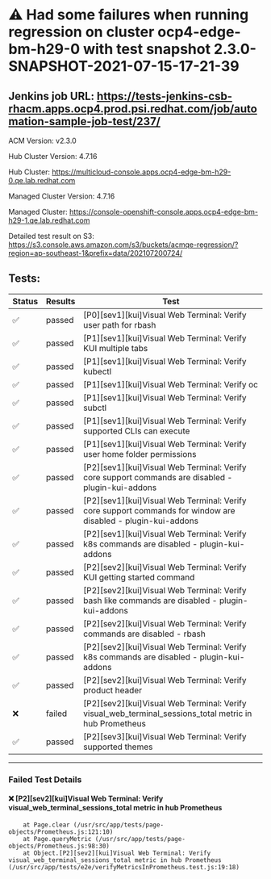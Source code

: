 # :warning: Had some failures when running regression on cluster ocp4-edge-bm-h29-0 with test snapshot 2.3.0-SNAPSHOT-2021-07-15-17-21-39 

## Jenkins job URL: https://tests-jenkins-csb-rhacm.apps.ocp4.prod.psi.redhat.com/job/automation-sample-job-test/237/


ACM Version: v2.3.0

Hub Cluster Version: 4.7.16

Hub Cluster: https://multicloud-console.apps.ocp4-edge-bm-h29-0.qe.lab.redhat.com

Managed Cluster Version: 4.7.16

Managed Cluster: https://console-openshift-console.apps.ocp4-edge-bm-h29-1.qe.lab.redhat.com

Detailed test result on S3: https://s3.console.aws.amazon.com/s3/buckets/acmqe-regression/?region=ap-southeast-1&prefix=data/202107200724/

## Tests:

|Status|Results|Test|
|---|---|---|
| :white_check_mark: | passed | [P0][sev1][kui]Visual Web Terminal: Verify user path for rbash |
| :white_check_mark: | passed | [P1][sev1][kui]Visual Web Terminal: Verify KUI multiple tabs |
| :white_check_mark: | passed | [P1][sev1][kui]Visual Web Terminal: Verify kubectl |
| :white_check_mark: | passed | [P1][sev1][kui]Visual Web Terminal: Verify oc |
| :white_check_mark: | passed | [P1][sev1][kui]Visual Web Terminal: Verify subctl |
| :white_check_mark: | passed | [P1][sev1][kui]Visual Web Terminal: Verify supported CLIs can execute |
| :white_check_mark: | passed | [P1][sev1][kui]Visual Web Terminal: Verify user home folder permissions |
| :white_check_mark: | passed | [P2][sev1][kui]Visual Web Terminal: Verify core support commands are disabled - plugin-kui-addons |
| :white_check_mark: | passed | [P2][sev1][kui]Visual Web Terminal: Verify core support commands for window are disabled - plugin-kui-addons |
| :white_check_mark: | passed | [P2][sev1][kui]Visual Web Terminal: Verify k8s commands are disabled - plugin-kui-addons |
| :white_check_mark: | passed | [P2][sev2][kui]Visual Web Terminal: Verify KUI getting started command |
| :white_check_mark: | passed | [P2][sev2][kui]Visual Web Terminal: Verify bash like commands are disabled - plugin-kui-addons |
| :white_check_mark: | passed | [P2][sev2][kui]Visual Web Terminal: Verify commands are disabled - rbash |
| :white_check_mark: | passed | [P2][sev2][kui]Visual Web Terminal: Verify k8s commands are disabled - plugin-kui-addons |
| :white_check_mark: | passed | [P2][sev2][kui]Visual Web Terminal: Verify product header |
| :x: | failed | [P2][sev2][kui]Visual Web Terminal: Verify visual_web_terminal_sessions_total metric in hub Prometheus |
| :white_check_mark: | passed | [P2][sev3][kui]Visual Web Terminal: Verify supported themes |


---

### Failed Test Details

#### :x: [P2][sev2][kui]Visual Web Terminal: Verify visual_web_terminal_sessions_total metric in hub Prometheus

```
    at Page.clear (/usr/src/app/tests/page-objects/Prometheus.js:121:10)
    at Page.queryMetric (/usr/src/app/tests/page-objects/Prometheus.js:98:30)
    at Object.[P2][sev2][kui]Visual Web Terminal: Verify visual_web_terminal_sessions_total metric in hub Prometheus (/usr/src/app/tests/e2e/verifyMetricsInPrometheus.test.js:19:18)
```

